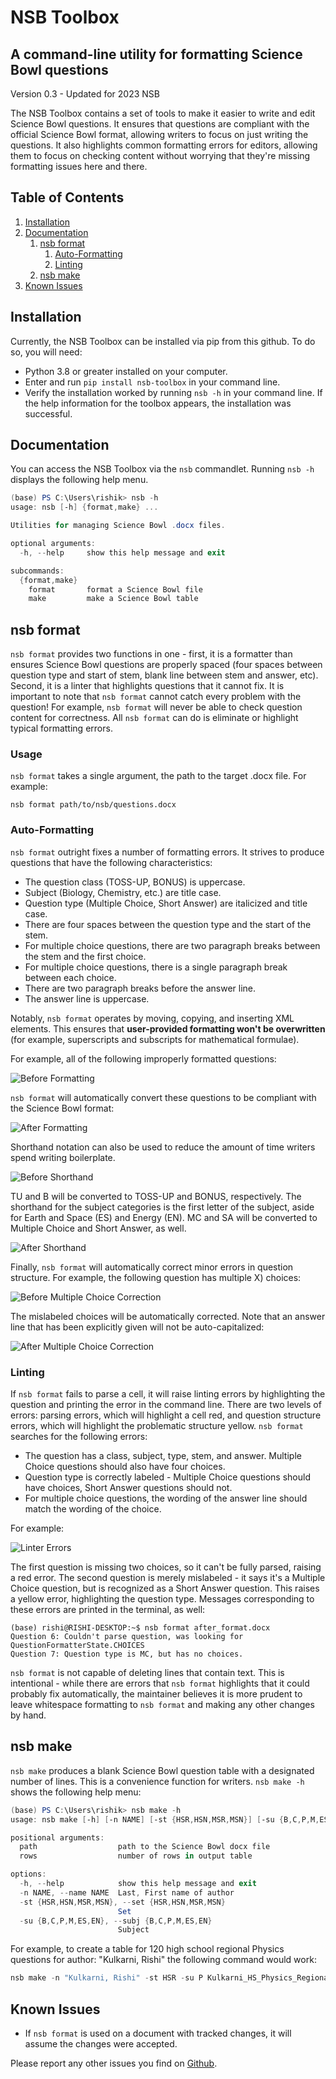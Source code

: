 # NSB Toolbox

## A command-line utility for formatting Science Bowl questions

Version 0.3 - Updated for 2023 NSB

The NSB Toolbox contains a set of tools to make it easier to write and edit Science Bowl questions. It ensures that questions are compliant with the official Science Bowl format, allowing writers to focus on just writing the questions. It also highlights common formatting errors for editors, allowing them to focus on checking content without worrying that they're missing formatting issues here and there.

## Table of Contents

1. [Installation](#installation)
2. [Documentation](#documentation)
    1. [nsb format](#nsb-format)
        1. [Auto-Formatting](#auto-format)
        2. [Linting](#linting)
    3. [nsb make](#nsb-make)
3. [Known Issues](#known-issues)

<a name="installation"></a>
## Installation
Currently, the NSB Toolbox can be installed via pip from this github. To do so, you will need:

* Python 3.8 or greater installed on your computer.
* Enter and run ```pip install nsb-toolbox``` in your command line.
* Verify the installation worked by running ```nsb -h``` in your command line. If the help information for the toolbox appears, the installation was successful.

<a name="documentation"></a>
## Documentation
You can access the NSB Toolbox via the ```nsb``` commandlet. Running ```nsb -h``` displays the following help menu.

```powershell
(base) PS C:\Users\rishik> nsb -h
usage: nsb [-h] {format,make} ...

Utilities for managing Science Bowl .docx files.

optional arguments:
  -h, --help     show this help message and exit

subcommands:
  {format,make}
    format       format a Science Bowl file
    make         make a Science Bowl table
```
<a name="nsb-format"></a>
## nsb format
```nsb format``` provides two functions in one - first, it is a formatter than ensures Science Bowl questions are properly spaced (four spaces between question type and start of stem, blank line between stem and answer, etc). Second, it is a linter that highlights questions that it cannot fix. It is important to note that ```nsb format``` cannot catch every problem with the question! For example, ```nsb format``` will never be able to check question content for correctness. All ```nsb format``` can do is eliminate or highlight typical formatting errors.

### Usage

```nsb format``` takes a single argument, the path to the target .docx file. For example:

```nsb format path/to/nsb/questions.docx```

<a name="auto-format"></a>
### Auto-Formatting

```nsb format``` outright fixes a number of formatting errors. It strives to produce questions that have the following characteristics:

* The question class (TOSS-UP, BONUS) is uppercase.
* Subject (Biology, Chemistry, etc.) are title case.
* Question type (Multiple Choice, Short Answer) are italicized and title case.
* There are four spaces between the question type and the start of the stem.
* For multiple choice questions, there are two paragraph breaks between the stem and the first choice.
* For multiple choice questions, there is a single paragraph break between each choice.
* There are two paragraph breaks before the answer line.
* The answer line is uppercase.

Notably, `nsb format` operates by moving, copying, and inserting XML elements. This ensures that **user-provided formatting won't be overwritten** (for example, superscripts and subscripts for mathematical formulae). 

For example, all of the following improperly formatted questions:

![Before Formatting](/docs/images/before_format.png) 

```nsb format``` will automatically convert these questions to be compliant with the Science Bowl format:

![After Formatting](/docs/images/after_format.png)

Shorthand notation can also be used to reduce the amount of time writers spend writing boilerplate.

![Before Shorthand](/docs/images/before_shorthand.png)

TU and B will be converted to TOSS-UP and BONUS, respectively. The shorthand for the subject categories is the first letter of the subject, aside for Earth and Space (ES) and Energy (EN). MC and SA will be converted to Multiple Choice and Short Answer, as well.

![After Shorthand](/docs/images/after_shorthand.png)

Finally, ```nsb format``` will automatically correct minor errors in question structure. For example, the following question has multiple X) choices:

![Before Multiple Choice Correction](/docs/images/before_mc_correct.png)

The mislabeled choices will be automatically corrected. Note that an answer line that has been explicitly given will not be auto-capitalized:

![After Multiple Choice Correction](/docs/images/after_mc_correct.png)

<a name="linting"></a>
### Linting

If ```nsb format``` fails to parse a cell, it will raise linting errors by highlighting the question and printing the error in the command line. There are two levels of errors: parsing errors, which will highlight a cell red, and question structure errors, which will highlight the problematic structure yellow. `nsb format` searches for the following errors:

* The question has a class, subject, type, stem, and answer. Multiple Choice questions should also have four choices.
* Question type is correctly labeled - Multiple Choice questions should have choices, Short Answer questions should not.
* For multiple choice questions, the wording of the answer line should match the wording of the choice.

For example:

![Linter Errors](/docs/images/linter_errors.png)

The first question is missing two choices, so it can't be fully parsed, raising a red error. The second question is merely mislabeled - it says it's a Multiple Choice question, but is recognized as a Short Answer question. This raises a yellow error, highlighting the question type. Messages corresponding to these errors are printed in the terminal, as well:

```
(base) rishi@RISHI-DESKTOP:~$ nsb format after_format.docx
Question 6: Couldn't parse question, was looking for QuestionFormatterState.CHOICES
Question 7: Question type is MC, but has no choices.
```

```nsb format``` is not capable of deleting lines that contain text. This is intentional - while there are errors that ```nsb format```  highlights that it could probably fix automatically, the maintainer believes it is more prudent to leave whitespace formatting to ```nsb format``` and making any other changes by hand.

<a name="nsb-make"></a>
## nsb make
```nsb make``` produces a blank Science Bowl question table with a designated number of lines. This is a convenience function for writers. ```nsb make -h``` shows the following help menu:

```powershell
(base) PS C:\Users\rishik> nsb make -h
usage: nsb make [-h] [-n NAME] [-st {HSR,HSN,MSR,MSN}] [-su {B,C,P,M,ES,EN}] path rows

positional arguments:
  path                  path to the Science Bowl docx file
  rows                  number of rows in output table

options:
  -h, --help            show this help message and exit
  -n NAME, --name NAME  Last, First name of author
  -st {HSR,HSN,MSR,MSN}, --set {HSR,HSN,MSR,MSN}
                        Set
  -su {B,C,P,M,ES,EN}, --subj {B,C,P,M,ES,EN}
                        Subject
```

For example, to create a table for 120 high school regional Physics questions for author: "Kulkarni, Rishi" the following command would work:

```powershell 
nsb make -n "Kulkarni, Rishi" -st HSR -su P Kulkarni_HS_Physics_Regionals 120
```

<a name="known-issues"></a>
## Known Issues

* If ```nsb format``` is used on a document with tracked changes, it will assume the changes were accepted. 

Please report any other issues you find on [Github](https://github.com/rishi-kulkarni/nsb-toolbox).
